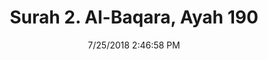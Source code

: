 ---
title       : "Surah 2. Al-Baqara, Ayah 190"
date        : 7/25/2018 2:46:58 PM
draft       : false
type        : "quran"
layout      : "compare"
BookCode    : "CMP"
SurahNumber : "2"
AyahNumber  : "190"
TotalAyah   : "286"
---